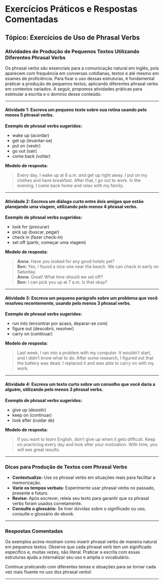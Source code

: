 
# Exercícios Práticos e Respostas Comentadas

## Tópico: Exercícios de Uso de Phrasal Verbs

### Atividades de Produção de Pequenos Textos Utilizando Diferentes Phrasal Verbs

Os phrasal verbs são essenciais para a comunicação natural em inglês, pois aparecem com frequência em conversas cotidianas, textos e até mesmo em exames de proficiência. Para fixar o uso dessas estruturas, é fundamental praticar a produção de pequenos textos, aplicando diferentes phrasal verbs em contextos variados. A seguir, propomos atividades práticas para estimular a escrita e o domínio desse conteúdo.

---

#### **Atividade 1: Escreva um pequeno texto sobre sua rotina usando pelo menos 5 phrasal verbs.**

**Exemplo de phrasal verbs sugeridos:**  
- wake up (acordar)  
- get up (levantar-se)  
- put on (vestir)  
- go out (sair)  
- come back (voltar)

**Modelo de resposta:**

> Every day, I wake up at 6 a.m. and get up right away. I put on my clothes and have breakfast. After that, I go out to work. In the evening, I come back home and relax with my family.

---

#### **Atividade 2: Escreva um diálogo curto entre dois amigos que estão planejando uma viagem, utilizando pelo menos 4 phrasal verbs.**

**Exemplo de phrasal verbs sugeridos:**  
- look for (procurar)  
- pick up (buscar, pegar)  
- check in (fazer check-in)  
- set off (partir, começar uma viagem)

**Modelo de resposta:**

> **Anna:** Have you looked for any good hotels yet?  
> **Ben:** Yes, I found a nice one near the beach. We can check in early on Saturday.  
> **Anna:** Great! What time should we set off?  
> **Ben:** I can pick you up at 7 a.m. Is that okay?

---

#### **Atividade 3: Escreva um pequeno parágrafo sobre um problema que você resolveu recentemente, usando pelo menos 3 phrasal verbs.**

**Exemplo de phrasal verbs sugeridos:**  
- run into (encontrar por acaso, deparar-se com)  
- figure out (descobrir, resolver)  
- carry on (continuar)

**Modelo de resposta:**

> Last week, I ran into a problem with my computer. It wouldn’t start, and I didn’t know what to do. After some research, I figured out that the battery was dead. I replaced it and was able to carry on with my work.

---

#### **Atividade 4: Escreva um texto curto sobre um conselho que você daria a alguém, utilizando pelo menos 3 phrasal verbs.**

**Exemplo de phrasal verbs sugeridos:**  
- give up (desistir)  
- keep on (continuar)  
- look after (cuidar de)

**Modelo de resposta:**

> If you want to learn English, don’t give up when it gets difficult. Keep on practicing every day and look after your motivation. With time, you will see great results.

---

### **Dicas para Produção de Textos com Phrasal Verbs**

- **Contextualize:** Use os phrasal verbs em situações reais para facilitar a memorização.
- **Varie os tempos verbais:** Experimente usar phrasal verbs no passado, presente e futuro.
- **Revise:** Após escrever, releia seu texto para garantir que os phrasal verbs foram usados corretamente.
- **Consulte o glossário:** Se tiver dúvidas sobre o significado ou uso, consulte o glossário do ebook.

---

### **Respostas Comentadas**

Os exemplos acima mostram como inserir phrasal verbs de maneira natural em pequenos textos. Observe que cada phrasal verb tem um significado específico e, muitas vezes, não literal. Praticar a escrita com essas estruturas ajuda a internalizar seu uso e amplia o vocabulário.

Continue praticando com diferentes temas e situações para se tornar cada vez mais fluente no uso dos phrasal verbs!

---
```